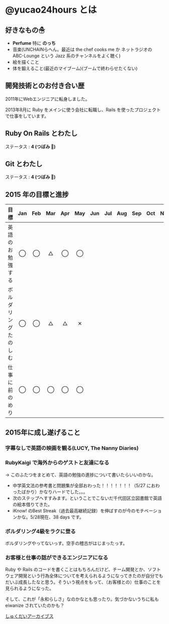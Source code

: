 # @yucao24hours とは
## 好きなもの☃
* **Perfume** 特に **のっち**
* 音楽(UNCHAINらへん。最近は the chef cooks me か ネットラジオの ABC-Lounge という Jazz 系のチャンネルをよく聴く)
* 絵を描くこと
* 体を鍛えること(最近のマイブーム)(ブームで終わらせたくない)

## 開発技術とのお付き合い歴
2011年にWebエンジニアに転身しました。

2013年8月に Ruby をメインに使う会社に転職し、Rails を使ったプロジェクトで仕事をしています。

## Ruby On Rails とわたし
ステータス : **4 (つぼみ :tulip:)**

## Git とわたし
ステータス : **4 (つぼみ :tulip:)**

## 2015 年の目標と進捗
|            目標           | Jan | Feb | Mar | Apr | May | Jun | Jul | Aug | Sep | Oct | Nov | Dec |
|:-------------------------|:---:|:---:|:---:|:---:|:---:|:---:|:---:|:---:|:---:|:---:|:---:|:---:|
|英語のお勉強する| ◯ | ◯ | △ | ◯ | ◯ |
|ボルダリングたのしむ| ◯ | ◯ | △ | △ | ✕ |
|仕事に前のめり| ◯ | ◯ | ◯ | ◯ | ◯ |

## 2015年に成し遂げること
### 字幕なしで英語の映画を観る(LUCY, The Nanny Diaries)
### RubyKaigi で海外からのゲストと友達になる

-> このふたつをまとめて、英語の勉強の進捗について書いたらいいのかな。

- 中学英文法の参考書と問題集が全部おわった！！！！！！！（5/27 におわったばかり）かなりハードでした。。。
- 次のステップへすすみます。ということでこないだ千代田区立図書館で英語の絵本借りてきた。
- iKnow! のBest Streak（過去最高継続記録）を伸ばすのが今のモチベーションかな。5/28現在、38 days です。

### ボルダリング4級をラクに登る
ボルダリングやってないっす。空手の稽古がはじまったっす。

### お客様と仕事の話ができるエンジニアになる
Ruby や Rails のコードを書くことはもちろんだけど、チーム開発とか、ソフトウェア開発という行為全体についてを考えられるようになってきたのが自分でもだいぶ成長したなと思う。そういう視点をもって、（お客様との）仕事のことを見られるようになった。

そして、これが「永和らしさ」なのかなとも思ったり。気づかないうちに私も eiwanize されていたのかも？

[しゅくだいアーカイブス](https://gist.github.com/yucao24hours/9353b1a818a1c94d71ff)
